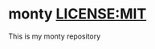# monty [LICENSE:MIT](https://github.com/Topsideboss2/monty/blob/main/LICENSE)

This is my monty repository
